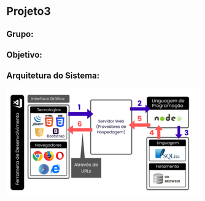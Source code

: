 # Projeto3

## Grupo: <Fal><Cons>

## Objetivo: 

## Arquitetura do Sistema: 
<img src="ArquiteturaDeSoftware.png" alt ="estrutura da arquitetura de software do sistema"/>
